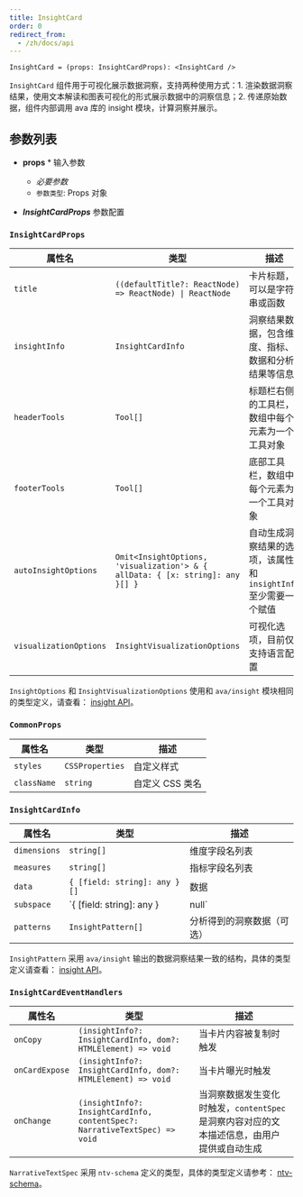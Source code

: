 ```yaml
---
title: InsightCard
order: 0
redirect_from:
  - /zh/docs/api
---
```


```sign
InsightCard = (props: InsightCardProps): <InsightCard />
```

`InsightCard` 组件用于可视化展示数据洞察，支持两种使用方式：1. 渲染数据洞察结果，使用文本解读和图表可视化的形式展示数据中的洞察信息；2. 传递原始数据，组件内部调用 ava 库的 insight 模块，计算洞察并展示。

## 参数列表
* **props** * 输入参数
  * _必要参数_
  * `参数类型`: Props 对象

* ***InsightCardProps*** 参数配置

### `InsightCardProps`

| 属性名  | 类型   | 描述              |
| --------- | ------- | ------------------ |
| `title`   | `((defaultTitle?: ReactNode) => ReactNode) \| ReactNode`    | 卡片标题，可以是字符串或函数   |
| `insightInfo`  | `InsightCardInfo`   | 洞察结果数据，包含维度、指标、数据和分析结果等信息     |
| `headerTools`  | `Tool[]`  | 标题栏右侧的工具栏，数组中每个元素为一个工具对象|
| `footerTools`  | `Tool[]`  | 底部工具栏，数组中每个元素为一个工具对象   |
| `autoInsightOptions`  | `Omit<InsightOptions, 'visualization'> & { allData: { [x: string]: any }[] }` | 自动生成洞察结果的选项，该属性和 `insightInfo` 至少需要一个赋值 |
| `visualizationOptions`  | `InsightVisualizationOptions`    | 可视化选项，目前仅支持语言配置

`InsightOptions` 和 `InsightVisualizationOptions` 使用和 `ava/insight` 模块相同的类型定义，请查看： [insight API](../../api/insight/auto-insights)。

### `CommonProps`

| 属性名    | 类型           | 描述              |
| --------- | -------------- | ----------------- |
| `styles`  | `CSSProperties` | 自定义样式        |
| `className` | `string`      | 自定义 CSS 类名 |

### `InsightCardInfo`

| 属性名       | 类型               | 描述          |
| ------------ | ---------------------------------- | ----------------------------- |
| `dimensions` | `string[]`                         | 维度字段名列表                |
| `measures`   | `string[]`                         | 指标字段名列表                |
| `data`       | `{ [field: string]: any }[]`       | 数据                          |
| `subspace`   | `{ [field: string]: any } | null` | 洞察维度                      |
| `patterns`   | `InsightPattern[]`                 | 分析得到的洞察数据（可选）    |

`InsightPattern` 采用 `ava/insight` 输出的数据洞察结果一致的结构，具体的类型定义请查看： [insight API](../../api/insight/auto-insights)。

### `InsightCardEventHandlers`

| 属性名        | 类型                                                  | 描述                                                                                                 |
| ------------- | ----------------------------------------------------- | ---------------------------------------------------------------------------------------------------- |
| `onCopy`      | `(insightInfo?: InsightCardInfo, dom?: HTMLElement) => void` | 当卡片内容被复制时触发                                                                                 |
| `onCardExpose` | `(insightInfo?: InsightCardInfo, dom?: HTMLElement) => void` | 当卡片曝光时触发                                                                                     |
| `onChange`    | `(insightInfo?: InsightCardInfo, contentSpec?: NarrativeTextSpec) => void` | 当洞察数据发生变化时触发，`contentSpec` 是洞察内容对应的文本描述信息，由用户提供或自动生成 |

`NarrativeTextSpec` 采用 `ntv-schema` 定义的类型，具体的类型定义请参考： [ntv-schema](../../guide/ntv/ntv-schema)。
